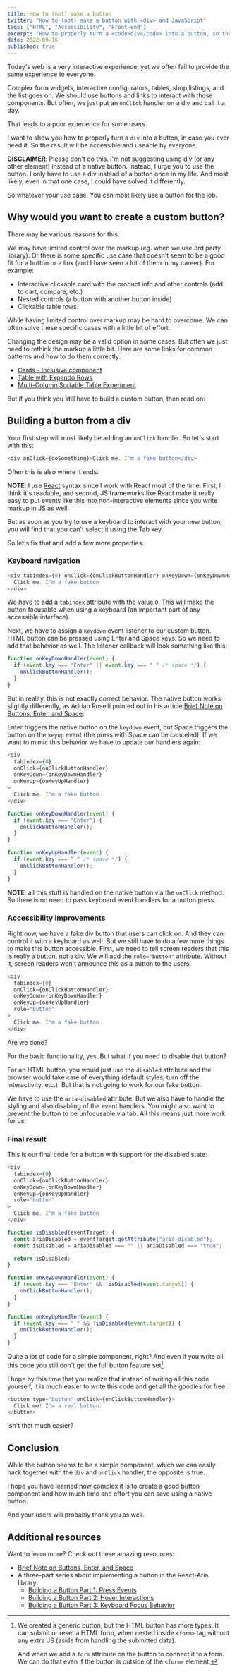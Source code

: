 ```yaml
---
title: How to (not) make a button
twitter: "How to (not) make a button with <div> and JavaScript"
tags: ["HTML", "Accessibility", "Front-end"]
excerpt: "How to properly turn a <code>div</code> into a button, so the result will be accessible and useable by everyone.TLDR: Use a native button."
date: 2022-09-16
published: true
---
```


Today's web is a very interactive experience, yet we often fail to provide the same experience to everyone.

Complex form widgets, interactive configurators, tables, shop listings, and the list goes on. We should use buttons and links to interact with those components. But often, we just put an `onClick` handler on a div and call it a day.

That leads to a poor experience for some users.

I want to show you how to properly turn a `div` into a button, in case you ever need it. So the result will be accessible and useable by everyone.

<aside>

**DISCLAIMER**: Please don't do this. I'm not suggesting using div (or any other element) instead of a native button. Instead, I urge you to use the button. I only have to use a div instead of a button once in my life. And most likely, even in that one case, I could have solved it differently.

So whatever your use case. You can most likely use a button for the job.

</aside>

## Why would you want to create a custom button?

There may be various reasons for this.

We may have limited control over the markup (eg. when we use 3rd party library). Or there is some specific use case that doesn't seem to be a good fit for a button or a link (and I have seen a lot of them in my career). For example:

- Interactive clickable card with the product info and other controls (add to cart, compare, etc.)
- Nested controls (a button with another button inside)
- Clickable table rows.

While having limited control over markup may be hard to overcome. We can often solve these specific cases with a little bit of effort.

Changing the design may be a valid option in some cases. But often we just need to rethink the markup a little bit. Here are some links for common patterns and how to do them correctly:

- [Cards - Inclusive component](https://inclusive-components.design/cards/)
- [Table with Expando Rows](https://adrianroselli.com/2019/09/table-with-expando-rows.html)
- [Multi-Column Sortable Table Experiment](https://adrianroselli.com/2021/06/multi-column-sortable-table-experiment.html)

But if you think you still have to build a custom button, then read on:

## Building a button from a div

Your first step will most likely be adding an `onClick` handler. So let's start with this:

```javascript
<div onClick={doSomething}>Click me. I'm a fake button</div>
```

Often this is also where it ends.

<aside>

**NOTE**: I use [React](https://reactjs.org/) syntax since I work with React most of the time. First, I think it's readable, and second, JS frameworks like React make it really easy to put events like this into non-interactive elements since you write markup in JS as well.

</aside>

But as soon as you try to use a keyboard to interact with your new button, you will find that you can't select it using the Tab key.

So let's fix that and add a few more properties.

### Keyboard navigation

```javascript
<div tabindex={0} onClick={onClickButtonHandler} onKeyDown={onKeyDownHandler}>
  Click me. I'm a fake button
</div>
```

We have to add a `tabindex` attribute with the value `0`. This will make the button focusable when using a keyboard (an important part of any accessible interface).

Next, we have to assign a `keydown` event listener to our custom button. HTML button can be pressed using Enter and Space keys. So we need to add that behavior as well. The listener callback will look something like this:

```javascript
function onKeyDownHandler(event) {
  if (event.key === "Enter" || event.key === " " /* space */) {
    onClickButtonHandler();
  }
}
```

But in reality, this is not exactly correct behavior. The native button works slightly differently, as Adrian Roselli pointed out in his article [Brief Note on Buttons, Enter, and Space](https://adrianroselli.com/2022/04/brief-note-on-buttons-enter-and-space.html).

Enter triggers the native button on the `keydown` event, but Space triggers the button on the `keyup` event (the press with Space can be canceled). If we want to mimic this behavior we have to update our handlers again:

```javascript
<div
  tabindex={0}
  onClick={onClickButtonHandler}
  onKeyDown={onKeyDownHandler}
  onKeyUp={onKeyUpHandler}
>
  Click me. I'm a fake button
</div>
```

```javascript
function onKeyDownHandler(event) {
  if (event.key === "Enter") {
    onClickButtonHandler();
  }
}

function onKeyUpHandler(event) {
  if (event.key === " " /* space */) {
    onClickButtonHandler();
  }
}
```

<aside>

**NOTE**: all this stuff is handled on the native button via the `onClick` method. So there is no need to pass keyboard event handlers for a button press.

</aside>

### Accessibility improvements

Right now, we have a fake div button that users can click on. And they can control it with a keyboard as well. But we still have to do a few more things to make this button accessible. First, we need to tell screen readers that this is really a button, not a div. We will add the `role="button"` attribute. Without it, screen readers won't announce this as a button to the users.

```javascript
<div
  tabindex={0}
  onClick={onClickButtonHandler}
  onKeyDown={onKeyDownHandler}
  onKeyUp={onKeyUpHandler}
  role="button"
>
  Click me. I'm a fake button
</div>
```

Are we done?

For the basic functionality, yes. But what if you need to disable that button?

For an HTML button, you would just use the `disabled` attribute and the browser would take care of everything (default styles, turn off the interactivity, etc.). But that is not going to work for our fake button.

We have to use the `aria-disabled` attribute. But we also have to handle the styling and also disabling of the event handlers. You might also want to prevent the button to be unfocusable via tab. All this means just more work for us.

### Final result

This is our final code for a button with support for the disabled state:

```javascript
<div
  tabindex={0}
  onClick={onClickButtonHandler}
  onKeyDown={onKeyDownHandler}
  onKeyUp={onKeyUpHandler}
  role="button"
>
  Click me. I'm a fake button
</div>
```

```javascript
function isDisabled(eventTarget) {
  const ariaDisabled = eventTarget.getAttribute("aria-disabled");
  const isDisabled = ariaDisabled === "" || ariaDisabled === "true";

  return isDisabled;
}

function onKeyDownHandler(event) {
  if (event.key === "Enter" && !isDisabled(event.target)) {
    onClickButtonHandler();
  }
}

function onKeyUpHandler(event) {
  if (event.key === " " && !isDisabled(event.target)) {
    onClickButtonHandler();
  }
}
```

Quite a lot of code for a simple component, right? And even if you write all this code you still don't get the full button feature set[^1].

[^1]:
    We created a generic button, but the HTML button has more types. It can submit or reset a HTML form, when nested inside `<form>` tag without any extra JS (aside from handling the submitted data).

    And when we add a `form` attribute on the button to connect it to a form. We can do that even if the button is outside of the `<form>` element.

I hope by this time that you realize that instead of writing all this code yourself, it is much easier to write this code and get all the goodies for free:

```javascript
<button type="button" onClick={onClickButtonHandler}>
  Click me! I'm a real button.
</button>
```

Isn't that much easier?

## Conclusion

While the button seems to be a simple component, which we can easily hack together with the `div` and `onClick` handler, the opposite is true.

I hope you have learned how complex it is to create a good button component and how much time and effort you can save using a native button.

And your users will probably thank you as well.

## Additional resources

Want to learn more? Check out these amazing resources:

- [Brief Note on Buttons, Enter, and Space](https://adrianroselli.com/2022/04/brief-note-on-buttons-enter-and-space.html)
- A three-part series about implementing a button in the React-Aria library:
  - [Building a Button Part 1: Press Events](https://react-spectrum.adobe.com/blog/building-a-button-part-1.html)
  - [Building a Button Part 2: Hover Interactions](https://react-spectrum.adobe.com/blog/building-a-button-part-2.html)
  - [Building a Button Part 3: Keyboard Focus Behavior](https://react-spectrum.adobe.com/blog/building-a-button-part-3.html)
